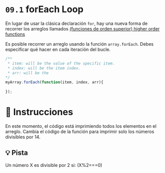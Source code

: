 # `09.1` forEach Loop

En lugar de usar la clásica declaración `for`, hay una nueva forma de recorrer los arreglos llamados [(funciones de orden superior) higher order functions](https://www.youtube.com/watch?v=rRgD1yVwIvE)

Es posible recorrer un arreglo usando la función `array.forEach`. Debes especificar qué hacer en cada iteración del bucle.

```js
/**
 * item: will be the value of the specific item.
 * index: will be the item index.
 * arr: will be the 
*/
myArray.forEach(function(item, index, arr){
		
});
```

# :pencil: Instrucciones

En este momento, el código está imprimiendo todos los elementos en el arreglo. Cambia el código de la función para imprimir solo los números divisibles por 14.

## :bulb: Pista

Un número X es divisible por 2 si: (X%2===0)